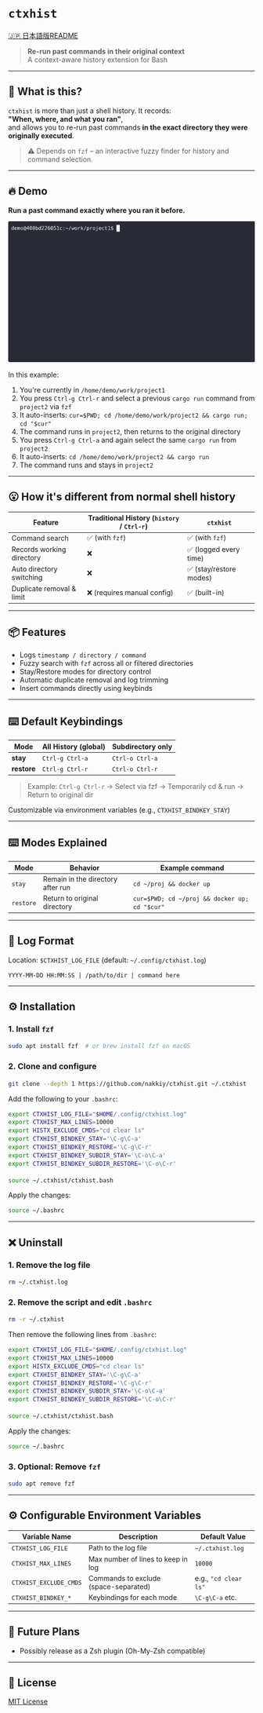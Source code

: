# `ctxhist`

[🇯🇵 日本語版README](docs/README_ja.md)  

> **Re-run past commands in their original context**  
> A context-aware history extension for Bash

---

## 🧠 What is this?

`ctxhist` is more than just a shell history. It records:  
**"When, where, and what you ran"**,  
and allows you to re-run past commands **in the exact directory they were originally executed**.

> ⚠️ Depends on `fzf` – an interactive fuzzy finder for history and command selection.

---

## 🔥 Demo
**Run a past command exactly where you ran it before.**

![demo.gif](docs/demo.gif)

In this example:

1. You're currently in `/home/demo/work/project1`
1. You press `Ctrl-g Ctrl-r` and select a previous `cargo run` command from `project2` via `fzf`
1. It auto-inserts: `cur=$PWD; cd /home/demo/work/project2 && cargo run; cd "$cur"`
1. The command runs in `project2`, then returns to the original directory
1. You press `Ctrl-g Ctrl-a` and again select the same `cargo run` from `project2`
1. It auto-inserts: `cd /home/demo/work/project2 && cargo run`
1. The command runs and stays in `project2`

---

## 😮 How it's different from normal shell history

| Feature                    | Traditional History (`history` / `Ctrl-r`) | `ctxhist`                      |
|---------------------------|--------------------------------------------|--------------------------------|
| Command search            | ✅ (with `fzf`)                            | ✅ (with `fzf`)                |
| Records working directory | ❌                                         | ✅ (logged every time)         |
| Auto directory switching  | ❌                                         | ✅ (stay/restore modes)        |
| Duplicate removal & limit | ❌ (requires manual config)                | ✅ (built-in)                  |

---

## 📦 Features

- Logs `timestamp / directory / command`
- Fuzzy search with `fzf` across all or filtered directories
- Stay/Restore modes for directory control
- Automatic duplicate removal and log trimming
- Insert commands directly using keybinds

---

## ⌨️ Default Keybindings

| Mode       | All History (global)      | Subdirectory only         |
|------------|----------------------------|----------------------------|
| **stay**   | `Ctrl-g Ctrl-a`            | `Ctrl-o Ctrl-a`            |
| **restore**| `Ctrl-g Ctrl-r`            | `Ctrl-o Ctrl-r`            |

> Example: `Ctrl-g Ctrl-r` → Select via fzf → Temporarily cd & run → Return to original dir

Customizable via environment variables (e.g., `CTXHIST_BINDKEY_STAY`)

---

## ⌨️ Modes Explained

| Mode      | Behavior                          | Example command                                |
|-----------|-----------------------------------|------------------------------------------------|
| `stay`    | Remain in the directory after run | `cd ~/proj && docker up`                       |
| `restore` | Return to original directory      | `cur=$PWD; cd ~/proj && docker up; cd "$cur"` |

---

## 📂 Log Format

Location: `$CTXHIST_LOG_FILE` (default: `~/.config/ctxhist.log`)

```
YYYY-MM-DD HH:MM:SS | /path/to/dir | command here
```

---

## ⚙️ Installation

### 1. Install `fzf`

```bash
sudo apt install fzf  # or brew install fzf on macOS
```

### 2. Clone and configure

```bash
git clone --depth 1 https://github.com/nakkiy/ctxhist.git ~/.ctxhist
```

Add the following to your `.bashrc`:

```bash
export CTXHIST_LOG_FILE="$HOME/.config/ctxhist.log"
export CTXHIST_MAX_LINES=10000
export HISTX_EXCLUDE_CMDS="cd clear ls"
export CTXHIST_BINDKEY_STAY='\C-g\C-a'
export CTXHIST_BINDKEY_RESTORE='\C-g\C-r'
export CTXHIST_BINDKEY_SUBDIR_STAY='\C-o\C-a'
export CTXHIST_BINDKEY_SUBDIR_RESTORE='\C-o\C-r'

source ~/.ctxhist/ctxhist.bash
```

Apply the changes:

```bash
source ~/.bashrc
```

---

## ❌ Uninstall

### 1. Remove the log file

```bash
rm ~/.ctxhist.log
```

### 2. Remove the script and edit `.bashrc`

```bash
rm -r ~/.ctxhist
```

Then remove the following lines from `.bashrc`:

```bash
export CTXHIST_LOG_FILE="$HOME/.config/ctxhist.log"
export CTXHIST_MAX_LINES=10000
export HISTX_EXCLUDE_CMDS="cd clear ls"
export CTXHIST_BINDKEY_STAY='\C-g\C-a'
export CTXHIST_BINDKEY_RESTORE='\C-g\C-r'
export CTXHIST_BINDKEY_SUBDIR_STAY='\C-o\C-a'
export CTXHIST_BINDKEY_SUBDIR_RESTORE='\C-o\C-r'

source ~/.ctxhist/ctxhist.bash
```

Apply the changes:

```bash
source ~/.bashrc
```

### 3. Optional: Remove `fzf`

```bash
sudo apt remove fzf
```

---

## ⚙️ Configurable Environment Variables

| Variable Name               | Description                              | Default Value            |
|----------------------------|------------------------------------------|--------------------------|
| `CTXHIST_LOG_FILE`         | Path to the log file                     | `~/.ctxhist.log`         |
| `CTXHIST_MAX_LINES`        | Max number of lines to keep in log      | `10000`                  |
| `CTXHIST_EXCLUDE_CMDS`     | Commands to exclude (space-separated)    | e.g., `"cd clear ls"`          |
| `CTXHIST_BINDKEY_*`        | Keybindings for each mode               | `\C-g\C-a` etc.         |

---

## 🧩 Future Plans

- Possibly release as a Zsh plugin (Oh-My-Zsh compatible)

---

## 📄 License

[MIT License](LICENSE-MIT)

